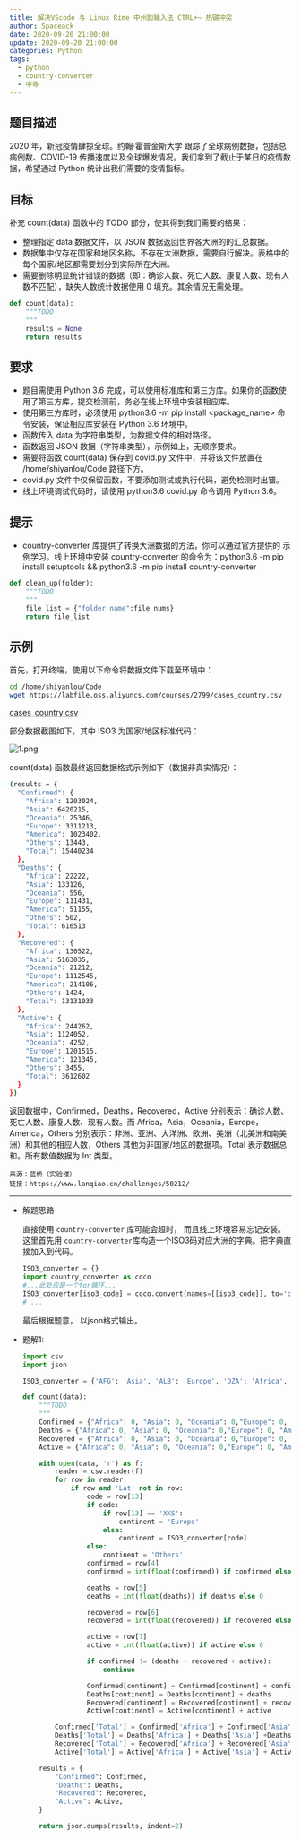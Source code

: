 ```yaml
---
title: 解决VScode 与 Linux Rime 中州韵输入法 CTRL+~ 热键冲突
author: Spaceack
date: 2020-09-20 21:00:00
update: 2020-09-20 21:00:00
categories: Python
tags: 
  - python
  - country-converter
  - 中等
---
```


## 题目描述

2020 年，新冠疫情肆掠全球。约翰·霍普金斯大学 跟踪了全球病例数据，包括总病例数、COVID-19 传播速度以及全球爆发情况。我们拿到了截止于某日的疫情数据，希望通过 Python 统计出我们需要的疫情指标。

## 目标

补充 count(data) 函数中的 TODO 部分，使其得到我们需要的结果：

- 整理指定 data 数据文件，以 JSON 数据返回世界各大洲的的汇总数据。
- 数据集中仅存在国家和地区名称，不存在大洲数据，需要自行解决。表格中的每个国家/地区都需要划分到实际所在大洲。
- 需要删除明显统计错误的数据（即：确诊人数、死亡人数、康复人数、现有人数不匹配），缺失人数统计数据使用 0 填充。其余情况无需处理。

```python
def count(data):
    """TODO
    """
    results = None
    return results
```

## 要求

- 题目需使用 Python 3.6 完成，可以使用标准库和第三方库。如果你的函数使用了第三方库，提交检测前，务必在线上环境中安装相应库。
- 使用第三方库时，必须使用 python3.6 -m pip install <package_name> 命令安装，保证相应库安装在 Python 3.6 环境中。
- 函数传入 data 为字符串类型，为数据文件的相对路径。
- 函数返回 JSON 数据（字符串类型），示例如上，无顺序要求。
- 需要将函数 count(data) 保存到 covid.py 文件中，并将该文件放置在 /home/shiyanlou/Code 路径下方。
- covid.py 文件中仅保留函数，不要添加测试或执行代码，避免检测时出错。
- 线上环境调试代码时，请使用 python3.6 covid.py 命令调用 Python 3.6。

## 提示

- country-converter 库提供了转换大洲数据的方法，你可以通过官方提供的 示例学习。线上环境中安装 country-converter 的命令为：python3.6 -m pip install setuptools && python3.6 -m pip install country-converter

```python
def clean_up(folder):
    """TODO
    """
    file_list = {"folder_name":file_nums}
    return file_list
```

## 示例

首先，打开终端，使用以下命令将数据文件下载至环境中：

```bash
cd /home/shiyanlou/Code
wget https://labfile.oss.aliyuncs.com/courses/2799/cases_country.csv
```
[cases_country.csv](cases_country.csv)

部分数据截图如下，其中 ISO3 为国家/地区标准代码：

![1.png](1.png)

count(data) 函数最终返回数据格式示例如下（数据非真实情况）：


```bash
(results = {
  "Confirmed": {
    "Africa": 1203024,
    "Asia": 6420215,
    "Oceania": 25346,
    "Europe": 3311213,
    "America": 1023402,
    "Others": 13443,
    "Total": 15440234
  },
  "Deaths": {
    "Africa": 22222,
    "Asia": 133126,
    "Oceania": 556,
    "Europe": 111431,
    "America": 51155,
    "Others": 502,
    "Total": 616513
  },
  "Recovered": {
    "Africa": 130522,
    "Asia": 5163035,
    "Oceania": 21212,
    "Europe": 1112545,
    "America": 214106,
    "Others": 1424,
    "Total": 13131033
  },
  "Active": {
    "Africa": 244262,
    "Asia": 1124052,
    "Oceania": 4252,
    "Europe": 1201515,
    "America": 121345,
    "Others": 3455,
    "Total": 3612602
  }
})
```

返回数据中，Confirmed，Deaths，Recovered，Active 分别表示：确诊人数、死亡人数、康复人数、现有人数。而 Africa，Asia，Oceania，Europe，America，Others 分别表示：非洲、亚洲、大洋洲、欧洲、美洲（北美洲和南美洲）和其他的相应人数，Others 其他为非国家/地区的数据项。Total 表示数据总和。所有数值数据为 Int 类型。


    来源：蓝桥（实验楼）
    链接：https://www.lanqiao.cn/challenges/50212/
    

---

- 解题思路
    
    直接使用 `country-converter` 库可能会超时， 而且线上环境容易忘记安装。 这里首先用 `country-converter`库构造一个ISO3码对应大洲的字典。把字典直接加入到代码。

    ```python
    ISO3_converter = {}
    import country_converter as coco
    #...此处应是一个for循环...
    ISO3_converter[iso3_code] = coco.convert(names=[[iso3_code]], to='converter')
    # ...
    ```

    最后根据题意， 以json格式输出。

- 题解1:

    ```python
    import csv
    import json

    ISO3_converter = {'AFG': 'Asia', 'ALB': 'Europe', 'DZA': 'Africa', 'AND': 'Europe', 'AGO': 'Africa', 'ATG': 'America', 'ARG': 'America', 'ARM': 'Asia', 'AUS': 'Oceania', 'AUT': 'Europe', 'AZE': 'Asia', 'BHS': 'America', 'BHR': 'Asia', 'BGD': 'Asia', 'BRB': 'America', 'BLR': 'Europe', 'BEL': 'Europe', 'BLZ': 'America', 'BEN': 'Africa', 'BTN': 'Asia', 'BOL': 'America', 'BIH': 'Europe', 'BWA': 'Africa', 'BRA': 'America', 'BRN': 'Asia', 'BGR': 'Europe', 'BFA': 'Africa', 'MMR': 'Asia', 'BDI': 'Africa', 'CPV': 'Africa', 'KHM': 'Asia', 'CMR': 'Africa', 'CAN': 'America', 'CAF': 'Africa', 'TCD': 'Africa', 'CHL': 'America', 'CHN': 'Asia', 'COL': 'America', 'COM': 'Africa', 'COG': 'Africa', 'COD': 'Africa', 'CRI': 'America', 'CIV': 'Africa', 'HRV': 'Europe', 'CUB': 'America', 'CYP': 'Asia', 'CZE': 'Europe', 'DNK': 'Europe', 'DJI': 'Africa', 'DMA': 'America', 'DOM': 'America', 'ECU': 'America', 'EGY': 'Africa', 'SLV': 'America', 'GNQ': 'Africa', 'ERI': 'Africa', 'EST': 'Europe', 'SWZ': 'Africa', 'ETH': 'Africa', 'FJI': 'Oceania', 'FIN': 'Europe', 'FRA': 'Europe', 'GAB': 'Africa', 'GMB': 'Africa', 'GEO': 'Asia', 'DEU': 'Europe', 'GHA': 'Africa', 'GRC': 'Europe', 'GRD': 'America', 'GTM': 'America', 'GIN': 'Africa', 'GNB': 'Africa', 'GUY': 'America', 'HTI': 'America', 'VAT': 'Europe', 'HND': 'America', 'HUN': 'Europe', 'ISL': 'Europe', 'IND': 'Asia', 'IDN': 'Asia', 'IRN': 'Asia', 'IRQ': 'Asia', 'IRL': 'Europe', 'ISR': 'Asia', 'ITA': 'Europe', 'JAM': 'America', 'JPN': 'Asia', 'JOR': 'Asia', 'KAZ': 'Asia', 'KEN': 'Africa', 'KOR': 'Asia', 'KWT': 'Asia', 'KGZ': 'Asia', 'LAO': 'Asia', 'LVA': 'Europe', 'LBN': 'Asia', 'LSO': 'Africa', 'LBR': 'Africa', 'LBY': 'Africa', 'LIE': 'Europe', 'LTU': 'Europe', 'LUX': 'Europe', 'MDG': 'Africa', 'MWI': 'Africa', 'MYS': 'Asia', 'MDV': 'Asia', 'MLI': 'Africa', 'MLT': 'Europe', 'MRT': 'Africa', 'MUS': 'Africa', 'MEX': 'America', 'MDA': 'Europe', 'MCO': 'Europe', 'MNG': 'Asia', 'MNE': 'Europe', 'MAR': 'Africa', 'MOZ': 'Africa', 'NAM': 'Africa', 'NPL': 'Asia', 'NLD': 'Europe', 'NZL': 'Oceania', 'NIC': 'America', 'NER': 'Africa', 'NGA': 'Africa', 'MKD': 'Europe', 'NOR': 'Europe', 'OMN': 'Asia', 'PAK': 'Asia', 'PAN': 'America', 'PNG': 'Oceania', 'PRY': 'America', 'PER': 'America', 'PHL': 'Asia', 'POL': 'Europe', 'PRT': 'Europe', 'QAT': 'Asia', 'ROU': 'Europe', 'RUS': 'Europe', 'RWA': 'Africa', 'KNA': 'America', 'LCA': 'America', 'VCT': 'America', 'SMR': 'Europe', 'STP': 'Africa', 'SAU': 'Asia', 'SEN': 'Africa', 'SRB': 'Europe', 'SYC': 'Africa', 'SLE': 'Africa', 'SGP': 'Asia', 'SVK': 'Europe', 'SVN': 'Europe', 'SOM': 'Africa', 'ZAF': 'Africa', 'SSD': 'Africa', 'ESP': 'Europe', 'LKA': 'Asia', 'SDN': 'Africa', 'SUR': 'America', 'SWE': 'Europe', 'CHE': 'Europe', 'SYR': 'Asia', 'TWN': 'Asia', 'TJK': 'Asia', 'TZA': 'Africa', 'THA': 'Asia', 'TLS': 'Asia', 'TGO': 'Africa', 'TTO': 'America', 'TUN': 'Africa', 'TUR': 'Asia', 'USA': 'America', 'UGA': 'Africa', 'UKR': 'Europe', 'ARE': 'Asia', 'GBR': 'Europe', 'URY': 'America', 'UZB': 'Asia', 'VEN': 'America', 'VNM': 'Asia', 'PSE': 'Asia', 'ESH': 'Africa', 'YEM': 'Asia', 'ZMB': 'Africa', 'ZWE': 'Africa'}

    def count(data):
        """TODO
        """
        Confirmed = {"Africa": 0, "Asia": 0, "Oceania": 0,"Europe": 0, "America": 0, "Others": 0, "Total": 0}
        Deaths = {"Africa": 0, "Asia": 0, "Oceania": 0,"Europe": 0, "America": 0, "Others": 0, "Total": 0}
        Recovered = {"Africa": 0, "Asia": 0, "Oceania": 0,"Europe": 0, "America": 0, "Others": 0, "Total": 0}
        Active = {"Africa": 0, "Asia": 0, "Oceania": 0,"Europe": 0, "America": 0, "Others": 0, "Total": 0}

        with open(data, 'r') as f:
            reader = csv.reader(f)
            for row in reader:
                if row and 'Lat' not in row:
                    code = row[13]
                    if code:
                        if row[13] == 'XKS':
                            continent = 'Europe'
                        else:
                            continent = ISO3_converter[code]
                    else:
                        continent = 'Others'
                    confirmed = row[4]
                    confirmed = int(float(confirmed)) if confirmed else 0

                    deaths = row[5]
                    deaths = int(float(deaths)) if deaths else 0

                    recovered = row[6]
                    recovered = int(float(recovered)) if recovered else 0

                    active = row[7]
                    active = int(float(active)) if active else 0

                    if confirmed != (deaths + recovered + active):
                        continue

                    Confirmed[continent] = Confirmed[continent] + confirmed
                    Deaths[continent] = Deaths[continent] + deaths
                    Recovered[continent] = Recovered[continent] + recovered
                    Active[continent] = Active[continent] + active

            Confirmed['Total'] = Confirmed['Africa'] + Confirmed['Asia'] + Confirmed['Oceania'] + Confirmed['Europe'] + Confirmed['America'] + Confirmed['Others']
            Deaths['Total'] = Deaths['Africa'] + Deaths['Asia'] +Deaths['Oceania'] +Deaths['Europe'] + Deaths['America'] + Deaths['Others']
            Recovered['Total'] = Recovered['Africa'] + Recovered['Asia'] + Recovered['Oceania'] + Recovered['Europe'] + Recovered['America'] + Recovered['Others']
            Active['Total'] = Active['Africa'] + Active['Asia'] + Active['Oceania'] + Active['Europe'] + Active['America'] + Active['Others']

        results = {
            "Confirmed": Confirmed,
            "Deaths": Deaths,
            "Recovered": Recovered,
            "Active": Active,
        }

        return json.dumps(results, indent=2)

    
    ```
